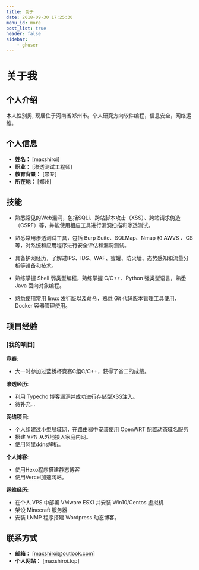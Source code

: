 ```yaml
---
title: 关于
date: 2018-09-30 17:25:30
menu_id: more
post_list: true
header: false 
sidebar:
    - ghuser
---
```

# 关于我

## 个人介绍
本人性别男, 现居住于河南省郑州市。个人研究方向软件编程，信息安全，网络运维。

## 个人信息

- **姓名：** [maxshiroi]
- **职业：** [渗透测试工程师]
- **教育背景：** [带专]
- **所在地：** [郑州]

## 技能

- 熟悉常见的Web漏洞，包括SQLi、跨站脚本攻击（XSS）、跨站请求伪造（CSRF）等，并能使用相应工具进行漏洞扫描和渗透测试。


- 熟悉常用渗透测试工具，包括 Burp Suite、SQLMap、Nmap 和 AWVS 、CS 等，对系统和应用程序进行安全评估和漏洞测试。


- 具备护网经历，了解过IPS、IDS、WAF、蜜罐、防火墙、态势感知和流量分析等设备和技术。


- 熟练掌握 Shell 弱类型编程，熟练掌握 C/C++、Python 强类型语言，熟悉 Java 面向对象编程。


- 熟悉使用常用 linux 发行版以及命令，熟悉 Git 代码版本管理工具使用，Docker 容器管理使用。

## 项目经验

### [我的项目]
**竞赛**: 
- 大一时参加过蓝桥杯竞赛C组C/C++，获得了省二的成绩。

**渗透经历**: 
- 利用 Typecho 博客漏洞并成功进行存储型XSS注入。
- 待补充...

**网络项目**: 
- 个人组建过小型局域网，在路由器中安装使用 OpenWRT 配置动态域名服务
- 搭建 VPN 从外地接入家庭内网。
- 使用阿里ddns解析。

**个人博客**: 
- 使用Hexo程序搭建静态博客
- 使用Vercel加速网站。

**运维经历**: 
- 在个人 VPS 中部署 VMware ESXI 并安装 Win10/Centos 虚拟机
- 架设 Minecraft 服务器
- 安装 LNMP 程序搭建 Wordpress 动态博客。

## 联系方式

- **邮箱：** [maxshiroi@outlook.com]
- **个人网站：** [maxshiroi.top]

